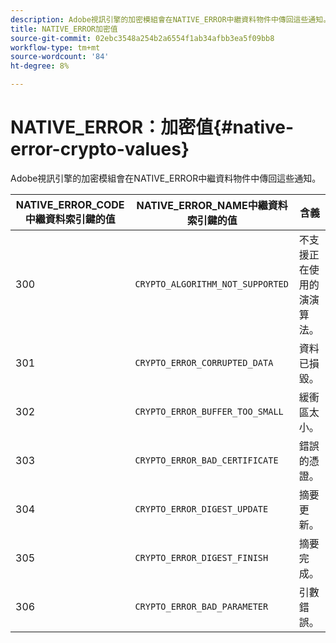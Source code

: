 ```yaml
---
description: Adobe視訊引擎的加密模組會在NATIVE_ERROR中繼資料物件中傳回這些通知。
title: NATIVE_ERROR加密值
source-git-commit: 02ebc3548a254b2a6554f1ab34afbb3ea5f09bb8
workflow-type: tm+mt
source-wordcount: '84'
ht-degree: 8%

---
```


# NATIVE_ERROR：加密值{#native-error-crypto-values}

Adobe視訊引擎的加密模組會在NATIVE_ERROR中繼資料物件中傳回這些通知。

| NATIVE_ERROR_CODE中繼資料索引鍵的值 | NATIVE_ERROR_NAME中繼資料索引鍵的值 | 含義 |
|---|---|---|
| 300 | `CRYPTO_ALGORITHM_NOT_SUPPORTED` | 不支援正在使用的演演算法。 |
| 301 | `CRYPTO_ERROR_CORRUPTED_DATA` | 資料已損毀。 |
| 302 | `CRYPTO_ERROR_BUFFER_TOO_SMALL` | 緩衝區太小。 |
| 303 | `CRYPTO_ERROR_BAD_CERTIFICATE` | 錯誤的憑證。 |
| 304 | `CRYPTO_ERROR_DIGEST_UPDATE` | 摘要更新。 |
| 305 | `CRYPTO_ERROR_DIGEST_FINISH` | 摘要完成。 |
| 306 | `CRYPTO_ERROR_BAD_PARAMETER` | 引數錯誤。 |

